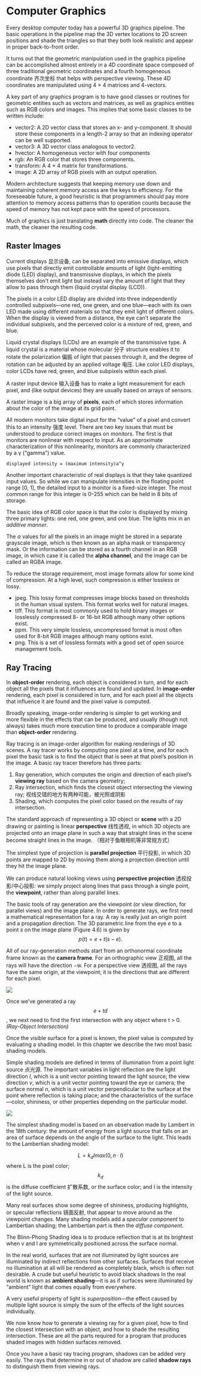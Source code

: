 # Computer Graphics

Every desktop computer today has a powerful 3D graphics pipeline. The basic operations in the pipeline map the 3D vertex locations to 2D screen positions and shade the triangles so that they both look realistic and appear in proper back-to-front order.

It turns out that the geometric manipulation used in the graphics pipeline can be accomplished almost entirely in a 4D coordinate space composed of three traditional geometric coordinates and a fourth homogeneous coordinate 齐次坐标 that helps with perspective viewing. These 4D coordinates are manipulated using 4 × 4 matrices and 4-vectors.

A key part of any graphics program is to have good classes or routines for geometric entities such as vectors and matrices, as well as graphics entities such as RGB colors and images. This implies that some basic classes to be written include:

* vector2: A 2D vector class that stores an x- and y-component. It should store these components in a length-2 array so that an indexing operator can be well supported.
* vector3: A 3D vector class analogous to vector2.
* hvector: A homogeneous vector with four components
* rgb: An RGB color that stores three components.
* transform: A 4 × 4 matrix for transformations.
* image: A 2D array of RGB pixels with an output operation.

Modern architecture suggests that keeping memory use down and maintaining coherent memory access are the keys to efficiency. For the foreseeable future, a good heuristic is that programmers should pay more attention to memory access patterns than to operation counts because the speed of memory has not kept pace with the speed of processors.

Much of graphics is just translating **math** directly into code. The cleaner the math, the cleaner the resulting code.

## Raster Images

Current displays 显示设备, can be separated into emissive displays, which use pixels that directly emit controllable amounts of light \(light-emitting diode \(LED\) display\), and transmissive displays, in which the pixels themselves don’t emit light but instead vary the amount of light that they allow to pass through them \(liquid crystal display \(LCD\)\).

The pixels in a color LED display are divided into three independently controlled subpixels—one red, one green, and one blue—each with its own LED made using different materials so that they emit light of different colors. When the display is viewed from a distance, the eye can’t separate the individual subpixels, and the perceived color is a mixture of red, green, and blue.

Liquid crystal displays \(LCDs\) are an example of the transmissive type. A liquid crystal is a material whose molecular 分子 structure enables it to rotate the polarization 偏振 of light that passes through it, and the degree of rotation can be adjusted by an applied voltage 电压. Like color LED displays, color LCDs have red, green, and blue subpixels within each pixel.

A raster input device 输入设备 has to make a light measurement for each pixel, and \(like output devices\) they are usually based on arrays of sensors.

A raster image is a big array of **pixels**, each of which stores information about the color of the image at its grid point.

All modern monitors take digital input for the “value” of a pixel and convert this to an intensity 强度 level. There are two key issues that must be understood to produce correct images on monitors. The first is that monitors are nonlinear with respect to input. As an approximate characterization of this nonlinearity, monitors are commonly characterized by a γ \(“gamma”\) value.

```text
displayed intensity = (maximum intensity)a^γ
```

Another important characteristic of real displays is that they take quantized input values. So while we can manipulate intensities in the floating point range \[0, 1\], the detailed input to a monitor is a fixed-size integer. The most common range for this integer is 0–255 which can be held in 8 bits of storage.

The basic idea of RGB color space is that the color is displayed by mixing three primary lights: one red, one green, and one blue. The lights mix in an _additive manner_.

The _α_ values for all the pixels in an image might be stored in a separate grayscale image, which is then known as an alpha mask or transparency mask. Or the information can be stored as a fourth channel in an RGB image, in which case it is called the **alpha channel**, and the image can be called an RGBA image.

To reduce the storage requirement, most image formats allow for some kind of compression. At a high level, such compression is either lossless or lossy.

* jpeg. This lossy format compresses image blocks based on thresholds in the human visual system. This format works well for natural images.
* tiff. This format is most commonly used to hold binary images or losslessly compressed 8- or 16-bit RGB although many other options exist.
* ppm. This very simple lossless, uncompressed format is most often used for 8-bit RGB images although many options exist.
* png. This is a set of lossless formats with a good set of open source management tools.

## Ray Tracing

In **object-order** rendering, each object is considered in turn, and for each object all the pixels that it influences are found and updated. In **image-order** rendering, each pixel is considered in turn, and for each pixel all the objects that influence it are found and the pixel value is computed.

Broadly speaking, image-order rendering is simpler to get working and more flexible in the effects that can be produced, and usually \(though not always\) takes much more execution time to produce a comparable image than **object-order** rendering.

Ray tracing is an image-order algorithm for making renderings of 3D scenes. A ray tracer works by computing one pixel at a time, and for each pixel the basic task is to find the object that is seen at that pixel’s position in the image. A basic ray tracer therefore has three parts: 

1. Ray generation, which computes the origin and direction of each pixel’s **viewing ray** based on the camera geometry;
2. Ray intersection, which finds the closest object intersecting the viewing ray; 视线交错的地方有两种可能，被光照或阴影
3. Shading, which computes the pixel color based on the results of ray intersection.

The standard approach of representing a 3D object or **scene** with a 2D drawing or painting is linear **perspective** 线性透视, in which 3D objects are projected onto an image plane in such a way that straight lines in the scene become straight lines in the image. （相对于鱼眼相机等非常规方式）

The simplest type of projection is **parallel projection** 平行投影, in which 3D points are mapped to 2D by moving them along a projection direction until they hit the image plane.

We can produce natural looking views using **perspective projection** 透视投影/中心投影: we simply project along lines that pass through a single point, the **viewpoint**, rather than along parallel lines.

The basic tools of ray generation are the viewpoint \(or view direction, for parallel views\) and the image plane. In order to generate rays, we first need a mathematical representation for a ray. A ray is really just an origin point and a propagation direction. The 3D parametric line from the eye _e_ to a point _s_ on the image plane \(Figure 4.6\) is given by $$p(t) = e + t(s − e).$$ 

All of our ray-generation methods start from an orthonormal coordinate frame known as the **camera frame**. For an orthographic view 正视图, all the rays will have the direction −w. For a perspective view 透视图, all the rays have the same origin, at the viewpoint; it is the directions that are different for each pixel.

![](.gitbook/assets/screen-shot-2019-01-24-at-9.10.52-pm.png)

Once we’ve generated a ray $$e+td$$ , we next need to find the first intersection with any object where t &gt; 0. _\(Ray-Object Intersection\)_

Once the visible surface for a pixel is known, the pixel value is computed by evaluating a shading model. In this chapter we describe the two most basic shading models.

Simple shading models are defined in terms of illumination from a point light source 点光源. The important variables in light reflection are the light direction _l_, which is a unit vector pointing toward the light source; the view direction _v_, which is a unit vector pointing toward the eye or camera; the surface normal _n_, which is a unit vector perpendicular to the surface at the point where reflection is taking place; and the characteristics of the surface—color, shininess, or other properties depending on the particular model.

![](.gitbook/assets/screen-shot-2019-01-26-at-10.38.09.png)

The simplest shading model is based on an observation made by Lambert in the 18th century: the amount of energy from a light source that falls on an area of surface depends on the angle of the surface to the light. This leads to the Lambertian shading model:

 $$L = k_d I max(0, n · l)$$ where L is the pixel color; $$k_d$$ is the diffuse coefficient 扩散系数, or the surface color; and I is the intensity of the light source.

Many real surfaces show some degree of shininess, producing highlights, or specular reflections 镜面反射, that appear to move around as the viewpoint changes. Many shading models add a _specular component_ to Lambertian shading; the Lambertian part is then the _diffuse component_.

The Blinn-Phong Shading idea is to produce reflection that is at its brightest when v and l are symmetrically positioned across the surface normal.

In the real world, surfaces that are not illuminated by light sources are illuminated by indirect reflections from other surfaces. Surfaces that receive no illumination at all will be rendered as completely black, which is often not desirable. A crude but useful heuristic to avoid black shadows In the real world is known as **ambient shading**—it is as if surfaces were illuminated by “ambient” light that comes equally from everywhere.

A very useful property of light is _superposition_—the effect caused by multiple light source is simply the sum of the effects of the light sources individually.

We now know how to generate a viewing ray for a given pixel, how to find the closest intersection with an object, and how to shade the resulting intersection. These are all the parts required for a program that produces shaded images with hidden surfaces removed.

Once you have a basic ray tracing program, shadows can be added very easily. The rays that determine in or out of shadow are called **shadow rays** to distinguish them from viewing rays.

